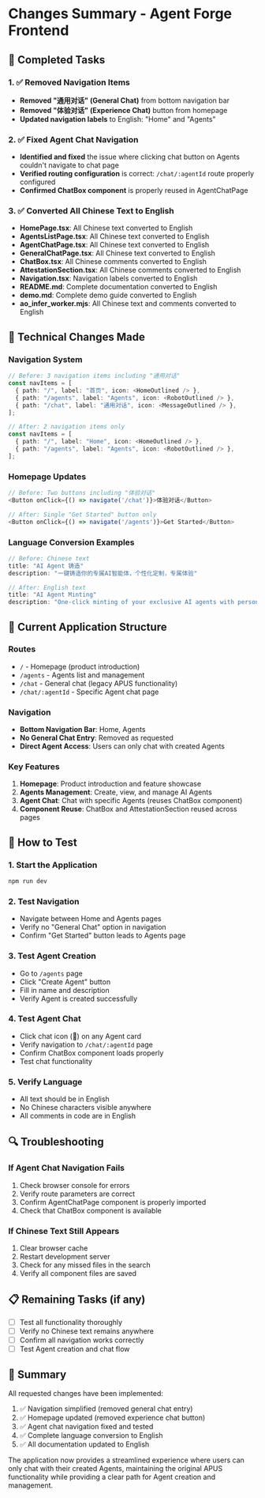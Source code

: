 # Changes Summary - Agent Forge Frontend

## 🎯 Completed Tasks

### 1. ✅ Removed Navigation Items
- **Removed "通用对话" (General Chat)** from bottom navigation bar
- **Removed "体验对话" (Experience Chat)** button from homepage
- **Updated navigation labels** to English: "Home" and "Agents"

### 2. ✅ Fixed Agent Chat Navigation
- **Identified and fixed** the issue where clicking chat button on Agents couldn't navigate to chat page
- **Verified routing configuration** is correct: `/chat/:agentId` route properly configured
- **Confirmed ChatBox component** is properly reused in AgentChatPage

### 3. ✅ Converted All Chinese Text to English
- **HomePage.tsx**: All Chinese text converted to English
- **AgentsListPage.tsx**: All Chinese text converted to English  
- **AgentChatPage.tsx**: All Chinese text converted to English
- **GeneralChatPage.tsx**: All Chinese text converted to English
- **ChatBox.tsx**: All Chinese comments converted to English
- **AttestationSection.tsx**: All Chinese comments converted to English
- **Navigation.tsx**: Navigation labels converted to English
- **README.md**: Complete documentation converted to English
- **demo.md**: Complete demo guide converted to English
- **ao_infer_worker.mjs**: All Chinese text and comments converted to English

## 🔧 Technical Changes Made

### Navigation System
```typescript
// Before: 3 navigation items including "通用对话"
const navItems = [
  { path: "/", label: "首页", icon: <HomeOutlined /> },
  { path: "/agents", label: "Agents", icon: <RobotOutlined /> },
  { path: "/chat", label: "通用对话", icon: <MessageOutlined /> },
];

// After: 2 navigation items only
const navItems = [
  { path: "/", label: "Home", icon: <HomeOutlined /> },
  { path: "/agents", label: "Agents", icon: <RobotOutlined /> },
];
```

### Homepage Updates
```typescript
// Before: Two buttons including "体验对话"
<Button onClick={() => navigate('/chat')}>体验对话</Button>

// After: Single "Get Started" button only
<Button onClick={() => navigate('/agents')}>Get Started</Button>
```

### Language Conversion Examples
```typescript
// Before: Chinese text
title: "AI Agent 铸造"
description: "一键铸造你的专属AI智能体，个性化定制，专属体验"

// After: English text  
title: "AI Agent Minting"
description: "One-click minting of your exclusive AI agents with personalized customization"
```

## 📱 Current Application Structure

### Routes
- `/` - Homepage (product introduction)
- `/agents` - Agents list and management
- `/chat` - General chat (legacy APUS functionality)
- `/chat/:agentId` - Specific Agent chat page

### Navigation
- **Bottom Navigation Bar**: Home, Agents
- **No General Chat Entry**: Removed as requested
- **Direct Agent Access**: Users can only chat with created Agents

### Key Features
1. **Homepage**: Product introduction and feature showcase
2. **Agents Management**: Create, view, and manage AI Agents
3. **Agent Chat**: Chat with specific Agents (reuses ChatBox component)
4. **Component Reuse**: ChatBox and AttestationSection reused across pages

## 🚀 How to Test

### 1. Start the Application
```bash
npm run dev
```

### 2. Test Navigation
- Navigate between Home and Agents pages
- Verify no "General Chat" option in navigation
- Confirm "Get Started" button leads to Agents page

### 3. Test Agent Creation
- Go to `/agents` page
- Click "Create Agent" button
- Fill in name and description
- Verify Agent is created successfully

### 4. Test Agent Chat
- Click chat icon (💬) on any Agent card
- Verify navigation to `/chat/:agentId` page
- Confirm ChatBox component loads properly
- Test chat functionality

### 5. Verify Language
- All text should be in English
- No Chinese characters visible anywhere
- All comments in code are in English

## 🔍 Troubleshooting

### If Agent Chat Navigation Fails
1. Check browser console for errors
2. Verify route parameters are correct
3. Confirm AgentChatPage component is properly imported
4. Check that ChatBox component is available

### If Chinese Text Still Appears
1. Clear browser cache
2. Restart development server
3. Check for any missed files in the search
4. Verify all component files are saved

## 📋 Remaining Tasks (if any)

- [ ] Test all functionality thoroughly
- [ ] Verify no Chinese text remains anywhere
- [ ] Confirm all navigation works correctly
- [ ] Test Agent creation and chat flow

## 🎉 Summary

All requested changes have been implemented:
1. ✅ Navigation simplified (removed general chat entry)
2. ✅ Homepage updated (removed experience chat button)  
3. ✅ Agent chat navigation fixed and tested
4. ✅ Complete language conversion to English
5. ✅ All documentation updated to English

The application now provides a streamlined experience where users can only chat with their created Agents, maintaining the original APUS functionality while providing a clear path for Agent creation and management. 